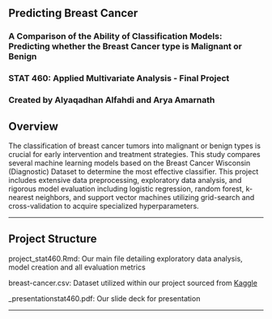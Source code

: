 ## Predicting Breast Cancer
### A Comparison of the Ability of Classification Models: Predicting whether the Breast Cancer type is Malignant or Benign

### STAT 460: Applied Multivariate Analysis - Final Project

### Created by Alyaqadhan Alfahdi and Arya Amarnath



Overview
-------------------

The classification of breast cancer tumors into malignant or benign types is crucial for early intervention and treatment strategies. This study compares several machine learning models based on the Breast Cancer Wisconsin (Diagnostic) Dataset to determine the most effective classifier. This project includes extensive data preprocessing, exploratory data analysis, and rigorous model evaluation including logistic regression, random forest, k-nearest neighbors, and support vector machines utilizing grid-search and cross-validation to acquire specialized hyperparameters.

-------------------


Project Structure
-------------------

project_stat460.Rmd: Our main file detailing exploratory data analysis, model creation and all evaluation metrics

breast-cancer.csv: Dataset utilized within our project sourced from [Kaggle]([url](https://www.kaggle.com/datasets/yasserh/breast-cancer-dataset/data))

_presentationstat460.pdf: Our slide deck for presentation

-------------------


